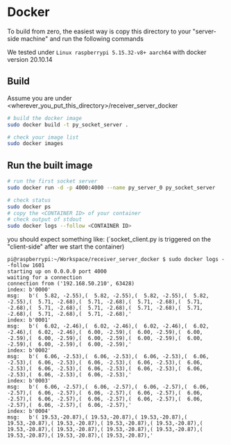 # Docker 

To build from zero, the easiest way is copy this directory to your "server-side machine" and run the following commands

We tested under `Linux raspberrypi 5.15.32-v8+ aarch64` with docker version 20.10.14
## Build 

Assume you are under <wherever_you_put_this_directory>/receiver_server_docker

``` sh
# build the docker image
sudo docker build -t py_socket_server .

# check your image list
sudo docker images
```



## Run the built image
```sh
# run the first socket server
sudo docker run -d -p 4000:4000 --name py_server_0 py_socket_server

# check status
sudo docker ps
# copy the <CONTAINER ID> of your container
# check output of stdout
sudo docker logs --follow <CONTAINER ID>
```

you should expect something like: (`socket_client.py is triggered on the "client-side" after we start the container)
```
pi@raspberrypi:~/Workspace/receiver_server_docker $ sudo docker logs --follow 1601
starting up on 0.0.0.0 port 4000
waiting for a connection
connection from ('192.168.50.210', 63428)
index: b'0000'
msg:   b'(  5.82, -2.55),(  5.82, -2.55),(  5.82, -2.55),(  5.82, -2.55),(  5.71, -2.68),(  5.71, -2.68),(  5.71, -2.68),(  5.71, -2.68),(  5.71, -2.68),(  5.71, -2.68),(  5.71, -2.68),(  5.71, -2.68),(  5.71, -2.68),(  5.71, -2.68),'
index: b'0001'
msg:   b'(  6.02, -2.46),(  6.02, -2.46),(  6.02, -2.46),(  6.02, -2.46),(  6.02, -2.46),(  6.00, -2.59),(  6.00, -2.59),(  6.00, -2.59),(  6.00, -2.59),(  6.00, -2.59),(  6.00, -2.59),(  6.00, -2.59),(  6.00, -2.59),(  6.00, -2.59),'
index: b'0002'
msg:   b'(  6.06, -2.53),(  6.06, -2.53),(  6.06, -2.53),(  6.06, -2.53),(  6.06, -2.53),(  6.06, -2.53),(  6.06, -2.53),(  6.06, -2.53),(  6.06, -2.53),(  6.06, -2.53),(  6.06, -2.53),(  6.06, -2.53),(  6.06, -2.53),(  6.06, -2.53),'
index: b'0003'
msg:   b'(  6.06, -2.57),(  6.06, -2.57),(  6.06, -2.57),(  6.06, -2.57),(  6.06, -2.57),(  6.06, -2.57),(  6.06, -2.57),(  6.06, -2.57),(  6.06, -2.57),(  6.06, -2.57),(  6.06, -2.57),(  6.06, -2.57),(  6.06, -2.57),(  6.06, -2.57),'
index: b'0004'
msg:   b'( 19.53,-20.87),( 19.53,-20.87),( 19.53,-20.87),( 19.53,-20.87),( 19.53,-20.87),( 19.53,-20.87),( 19.53,-20.87),( 19.53,-20.87),( 19.53,-20.87),( 19.53,-20.87),( 19.53,-20.87),( 19.53,-20.87),( 19.53,-20.87),( 19.53,-20.87),'
```